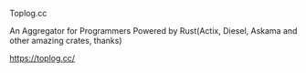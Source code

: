 Toplog.cc

An Aggregator for Programmers Powered by Rust(Actix, Diesel, Askama and other amazing crates, thanks)

https://toplog.cc/
